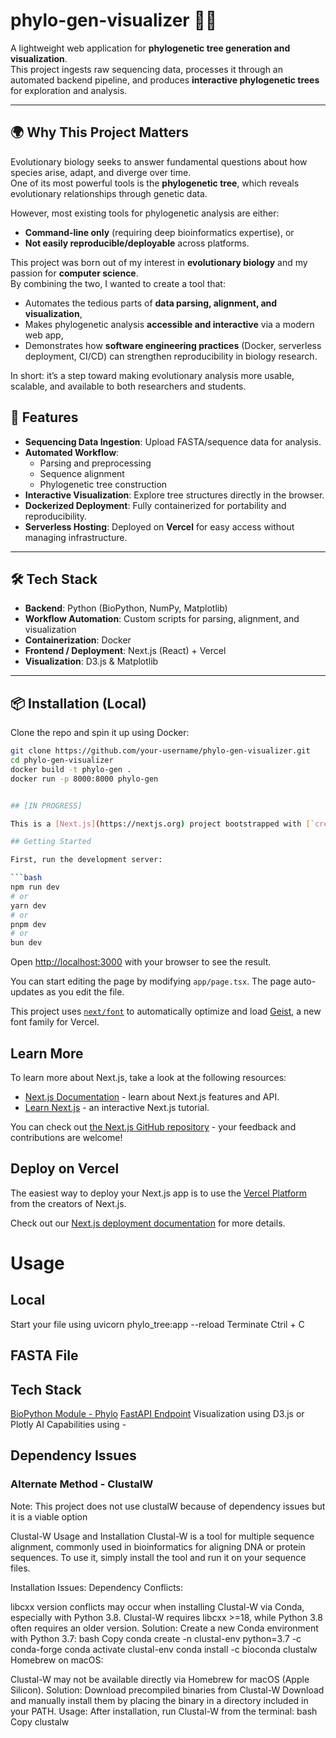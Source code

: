 # phylo-gen-visualizer 🧬🌳

A lightweight web application for **phylogenetic tree generation and visualization**.  
This project ingests raw sequencing data, processes it through an automated backend pipeline, and produces **interactive phylogenetic trees** for exploration and analysis.

---

## 🌍 Why This Project Matters

Evolutionary biology seeks to answer fundamental questions about how species arise, adapt, and diverge over time.  
One of its most powerful tools is the **phylogenetic tree**, which reveals evolutionary relationships through genetic data.

However, most existing tools for phylogenetic analysis are either:

- **Command-line only** (requiring deep bioinformatics expertise), or
- **Not easily reproducible/deployable** across platforms.

This project was born out of my interest in **evolutionary biology** and my passion for **computer science**.  
By combining the two, I wanted to create a tool that:

- Automates the tedious parts of **data parsing, alignment, and visualization**,
- Makes phylogenetic analysis **accessible and interactive** via a modern web app,
- Demonstrates how **software engineering practices** (Docker, serverless deployment, CI/CD) can strengthen reproducibility in biology research.

In short: it’s a step toward making evolutionary analysis more usable, scalable, and available to both researchers and students.

## 🚀 Features

- **Sequencing Data Ingestion**: Upload FASTA/sequence data for analysis.
- **Automated Workflow**:
  - Parsing and preprocessing
  - Sequence alignment
  - Phylogenetic tree construction
- **Interactive Visualization**: Explore tree structures directly in the browser.
- **Dockerized Deployment**: Fully containerized for portability and reproducibility.
- **Serverless Hosting**: Deployed on **Vercel** for easy access without managing infrastructure.

---

## 🛠️ Tech Stack

- **Backend**: Python (BioPython, NumPy, Matplotlib)
- **Workflow Automation**: Custom scripts for parsing, alignment, and visualization
- **Containerization**: Docker
- **Frontend / Deployment**: Next.js (React) + Vercel
- **Visualization**: D3.js & Matplotlib

---

## 📦 Installation (Local)

Clone the repo and spin it up using Docker:

````bash
git clone https://github.com/your-username/phylo-gen-visualizer.git
cd phylo-gen-visualizer
docker build -t phylo-gen .
docker run -p 8000:8000 phylo-gen


## [IN PROGRESS]

This is a [Next.js](https://nextjs.org) project bootstrapped with [`create-next-app`](https://nextjs.org/docs/app/api-reference/cli/create-next-app).

## Getting Started

First, run the development server:

```bash
npm run dev
# or
yarn dev
# or
pnpm dev
# or
bun dev
````

Open [http://localhost:3000](http://localhost:3000) with your browser to see the result.

You can start editing the page by modifying `app/page.tsx`. The page auto-updates as you edit the file.

This project uses [`next/font`](https://nextjs.org/docs/app/building-your-application/optimizing/fonts) to automatically optimize and load [Geist](https://vercel.com/font), a new font family for Vercel.

## Learn More

To learn more about Next.js, take a look at the following resources:

- [Next.js Documentation](https://nextjs.org/docs) - learn about Next.js features and API.
- [Learn Next.js](https://nextjs.org/learn) - an interactive Next.js tutorial.

You can check out [the Next.js GitHub repository](https://github.com/vercel/next.js) - your feedback and contributions are welcome!

## Deploy on Vercel

The easiest way to deploy your Next.js app is to use the [Vercel Platform](https://vercel.com/new?utm_medium=default-template&filter=next.js&utm_source=create-next-app&utm_campaign=create-next-app-readme) from the creators of Next.js.

Check out our [Next.js deployment documentation](https://nextjs.org/docs/app/building-your-application/deploying) for more details.

# Usage

## Local

Start your file using uvicorn phylo_tree:app --reload
Terminate Ctril + C

## FASTA File

## Tech Stack

[BioPython Module - Phylo](https://biopython.org/wiki/Phylo)
[FastAPI Endpoint](https://fastapi.tiangolo.com/)
Visualization using D3.js or Plotly
AI Capabilities using -

## Dependency Issues

### Alternate Method - ClustalW

Note: This project does not use clustalW because of dependency issues but it is a viable option

Clustal-W Usage and Installation
Clustal-W is a tool for multiple sequence alignment, commonly used in bioinformatics for aligning DNA or protein sequences. To use it, simply install the tool and run it on your sequence files.

Installation Issues:
Dependency Conflicts:

libcxx version conflicts may occur when installing Clustal-W via Conda, especially with Python 3.8. Clustal-W requires libcxx >=18, while Python 3.8 often requires an older version.
Solution: Create a new Conda environment with Python 3.7:
bash
Copy
conda create -n clustal-env python=3.7 -c conda-forge
conda activate clustal-env
conda install -c bioconda clustalw
Homebrew on macOS:

Clustal-W may not be available directly via Homebrew for macOS (Apple Silicon).
Solution: Download precompiled binaries from Clustal-W Download and manually install them by placing the binary in a directory included in your PATH.
Usage:
After installation, run Clustal-W from the terminal:
bash
Copy
clustalw
